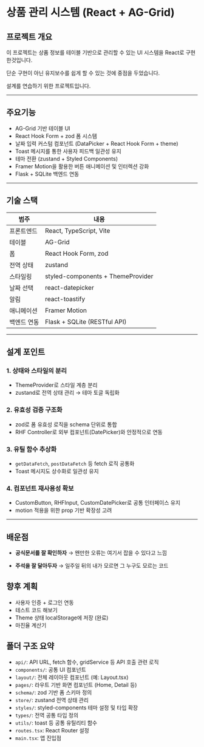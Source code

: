 # 상품 관리 시스템 (React + AG-Grid)

## 프로젝트 개요

이 프로젝트는 상품 정보를 테이블 기반으로 관리할 수 있는
UI 시스템을 React로 구현한것입니다.

단순 구현이 아닌 유지보수를 쉽게 할 수 있는 것에 중점을 두었습니다.

설계를 연습하기 위한 프로젝트입니다.

---

## 주요기능

- AG-Grid 기반 테이블 UI
- React Hook Form + zod 폼 시스템
- 날짜 입력 커스텀 컴포넌트 (DataPicker + React Hook Form + theme)
- Toast 메시지를 통한 사용자 피드백 일관성 유지
- 테마 전환 (zustand + Styled Components)
- Framer Motion을 활용한 버튼 애니메이션 및 인터렉션 강화
- Flask + SQLite 백엔드 연동

---

## 기술 스택

| 범주        | 내용                              |
| ----------- | --------------------------------- |
| 프론트엔드  | React, TypeScript, Vite           |
| 테이블      | AG-Grid                           |
| 폼          | React Hook Form, zod              |
| 전역 상태   | zustand                           |
| 스타일링    | styled-components + ThemeProvider |
| 날짜 선택   | react-datepicker                  |
| 알림        | react-toastify                    |
| 애니메이션  | Framer Motion                     |
| 백엔드 연동 | Flask + SQLite (RESTful API)      |

---

## 설계 포인트

### 1. 상태와 스타일의 분리

- ThemeProvider로 스타일 계층 분리
- zustand로 전역 상태 관리 → 테마 토글 독립화

### 2. 유효성 검증 구조화

- zod로 폼 유효성 로직을 schema 단위로 통합
- RHF Controller로 외부 컴포넌트(DatePicker)와 안정적으로 연동

### 3. 유틸 함수 추상화

- `getDataFetch`, `postDataFetch` 등 fetch 로직 공통화
- Toast 메시지도 상수화로 일관성 유지

### 4. 컴포넌트 재사용성 확보

- CustomButton, RHFInput, CustomDatePicker로 공통 인터페이스 유지
- motion 적용을 위한 prop 기반 확장성 고려

---

## 배운점

- **공식문서를 잘 확인하자**
  → 왠만한 오류는 여기서 잡을 수 있다고 느낌

- **주석을 잘 달아두자**
  → 일주일 뒤의 내가 모르면 그 누구도 모르는 코드

## 향후 계획

- 사용자 인증 + 로그인 연동
- 테스트 코드 해보기
- Theme 상태 localStorage에 저장 (완료)
- 마진율 계산기

## 폴더 구조 요약

- `api/`: API URL, fetch 함수, gridService 등 API 호출 관련 로직
- `components/`: 공통 UI 컴포넌트
- `layout/`: 전체 레이아웃 컴포넌트 (예: Layout.tsx)
- `pages/`: 라우트 기반 화면 컴포넌트 (Home, Detail 등)
- `schema/`: zod 기반 폼 스키마 정의
- `store/`: zustand 전역 상태 관리
- `styles/`: styled-components 테마 설정 및 타입 확장
- `types/`: 전역 공통 타입 정의
- `utils/`: toast 등 공통 유틸리티 함수
- `routes.tsx`: React Router 설정
- `main.tsx`: 앱 진입점
